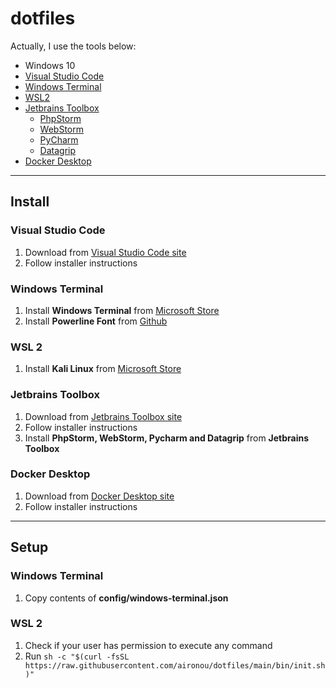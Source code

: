 # dotfiles


Actually, I use the tools below:


* Windows 10
* [Visual Studio Code](https://github.com/microsoft/vscode)
* [Windows Terminal](https://github.com/microsoft/terminal)
* [WSL2](https://github.com/microsoft/WSL)
* [Jetbrains Toolbox](https://www.jetbrains.com/toolbox-app/)
    * [PhpStorm](https://www.jetbrains.com/phpstorm/)
    * [WebStorm](https://www.jetbrains.com/webstorm/)
    * [PyCharm](https://www.jetbrains.com/pycharm/)
    * [Datagrip](https://www.jetbrains.com/datagrip/)
* [Docker Desktop](https://www.docker.com/products/docker-desktop)


---


## Install


### Visual Studio Code


1. Download from [Visual Studio Code site](https://code.visualstudio.com/)
1. Follow installer instructions


### Windows Terminal


1. Install **Windows Terminal** from [Microsoft Store](https://aka.ms/terminal)
1. Install **Powerline Font** from [Github](https://github.com/powerline/fonts)


### WSL 2


1. Install **Kali Linux** from [Microsoft Store](https://www.microsoft.com/en-us/p/kali-linux/9pkr34tncv07?activetab=pivot:overviewtab)


### Jetbrains Toolbox


1. Download from [Jetbrains Toolbox site](https://www.jetbrains.com/toolbox-app/)
1. Follow installer instructions
1. Install **PhpStorm, WebStorm, Pycharm and Datagrip** from **Jetbrains Toolbox**


### Docker Desktop


1. Download from [Docker Desktop site](https://www.docker.com/products/docker-desktop)
1. Follow installer instructions


---


## Setup


### Windows Terminal


1. Copy contents of **config/windows-terminal.json**


### WSL 2


1. Check if your user has permission to execute any command
1. Run `sh -c "$(curl -fsSL https://raw.githubusercontent.com/aironou/dotfiles/main/bin/init.sh)"`
